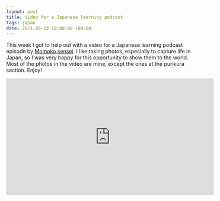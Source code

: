 ```yaml
---
layout: post
title: Video for a Japanese learning podcast
tags: japan
date: 2021-05-23 18:00:00 +09:00
---
```


This week I got to help out with a video for a Japanese learning podcast episode by [Momoko sensei](http://momoko-to-nihongo.com/). I like taking photos, especially to capture life in Japan, so I was very happy for this opportunity to show them to the world. Most of the photos in the video are mine, except the ones at the purikura section. Enjoy!

<iframe width="560" height="315" src="https://www.youtube.com/embed/trSj66lajaM" title="YouTube video player" frameborder="0" allow="accelerometer; autoplay; clipboard-write; encrypted-media; gyroscope; picture-in-picture" allowfullscreen></iframe>
